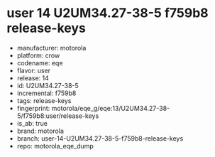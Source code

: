# user 14 U2UM34.27-38-5 f759b8 release-keys
- manufacturer: motorola
- platform: crow
- codename: eqe
- flavor: user
- release: 14
- id: U2UM34.27-38-5
- incremental: f759b8
- tags: release-keys
- fingerprint: motorola/eqe_g/eqe:13/U2UM34.27-38-5/f759b8:user/release-keys
- is_ab: true
- brand: motorola
- branch: user-14-U2UM34.27-38-5-f759b8-release-keys
- repo: motorola_eqe_dump
